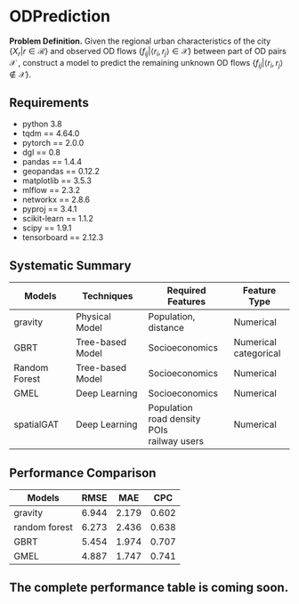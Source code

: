 # ODPrediction


**Problem Definition.** Given the regional urban characteristics of the city ${\lbrace} X_r | r\in\mathcal{R} \rbrace$ and observed OD flows $\lbrace f_{ij}|\langle r_i, r_j\rangle\in\mathcal{X} \rbrace$ between part of OD pairs $\mathcal{X}$ , construct a model to predict the remaining unknown OD flows $\lbrace f_{ij}|\langle r_i,r_j\rangle\notin\mathcal{X}\rbrace$.

## Requirements

- python 3.8
- tqdm == 4.64.0
- pytorch == 2.0.0
- dgl == 0.8
- pandas == 1.4.4
- geopandas == 0.12.2
- matplotlib == 3.5.3
- mlflow == 2.3.2
- networkx == 2.8.6
- pyproj == 3.4.1
- scikit-learn == 1.1.2
- scipy == 1.9.1
- tensorboard == 2.12.3

## Systematic Summary

| Models | Techniques | Required Features | Feature Type |
| ---- | ---- | ---- | ---- |
| gravity | Physical Model | Population, distance | Numerical | 
| GBRT | Tree-based Model | Socioeconomics | Numerical<br>categorical |
| Random Forest | Tree-based Model | Socioeconomics | Numerical |
| GMEL | Deep Learning | Socioeconomics | Numerical |
| spatialGAT | Deep Learning | Population<br>road density<br>POIs<br>railway users | Numerical |
## Performance Comparison

| Models | RMSE | MAE | CPC |
| ---- | ---- | ---- | ---- |
| gravity | 6.944 | 2.179 | 0.602 |
| random forest | 6.273 | 2.436 | 0.638 |
| GBRT | 5.454 | 1.974 | 0.707 |
| GMEL | 4.887 | 1.747 | 0.741 |

## The complete performance table is coming soon.
